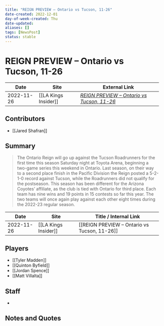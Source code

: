 ```yaml
---
title: "REIGN PREVIEW – Ontario vs Tucson, 11-26"
date-created: 2022-12-01
day-of-week-created: Thu
date-updated: 
aliases: []
tags: [NewsPost]
status: stable
---
```


# REIGN PREVIEW – Ontario vs Tucson, 11-26

| Date       | Site                 | External Link                                                                                                              |
| ---------- | -------------------- | -------------------------------------------------------------------------------------------------------------------------- |
| 2022-11-26 | [[LA Kings Insider]] | [*REIGN PREVIEW – Ontario vs Tucson, 11-26*](https://lakingsinsider.com/2022/11/26/reign-preview-ontario-vs-tucson-11-26/) |

## Contributors
- [[Jared Shafran]]

## Summary
> The Ontario Reign will go up against the Tucson Roadrunners for the first time this season Saturday night at Toyota Arena, beginning a two-game series this weekend in Ontario. Last season, on their way to a second place finish in the Pacific Division the Reign posted a 5-2-1-0 record against Tucson, while the Roadrunners did not qualify for the postseason. This season has been different for the Arizona Coyotes’ affiliate, as the club is tied with Ontario for third place. Each team has nine wins and 19 points in 15 contests so far this year. The two teams will once again play against each other eight times during the 2022-23 regular season.

| Date       | Site                 | Title / Internal Link                        |
| ---------- | -------------------- | -------------------------------------------- |
| 2022-11-26 | [[LA Kings Insider]] | [[REIGN PREVIEW – Ontario vs Tucson, 11-26]] |

## Players
- [[Tyler Madden]]
- [[Quinton Byfield]]
- [[Jordan Spence]]
- [[Matt Villalta]]

## Staff
- 

## Notes and Quotes
> 

